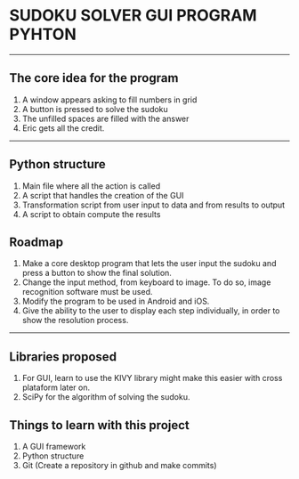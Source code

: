 # SUDOKU SOLVER GUI PROGRAM PYHTON
---
## The core idea for the program
  1. A window appears asking to fill numbers in grid
  2. A button is pressed to solve the sudoku
  3. The unfilled spaces are filled with the answer
  4. Eric gets all the credit.

--- 
## Python structure
  1. Main file where all the action is called
  2. A script that handles the creation of the GUI
  3. Transformation script from user input to data and from results
     to output
  4. A script to obtain compute the results

## Roadmap
  1. Make a core desktop program that lets the user input the sudoku and press a button to show the final solution.
  2. Change the input method, from keyboard to image. To do so, image recognition software must be used. 
  3. Modify the program to be used in Android and iOS. 
  4. Give the ability to the user to display each step individually, in order to show the resolution process.
---
## Libraries proposed
  1. For GUI, learn to use the KIVY library might make this easier with cross plataform later on.
  2. SciPy for the algorithm of solving the sudoku. 
  
## Things to learn with this project
  1. A GUI framework
  2. Python structure
  3. Git (Create a repository in github and make commits)
